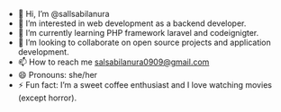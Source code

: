 - 👋 Hi, I’m @sallsabilanura
- 👀 I’m interested in web development as a backend developer.
- 🌱 I’m currently learning PHP framework laravel and codeignigter.
- 💞️ I’m looking to collaborate on open source projects and application development.
- 📫 How to reach me salsabilanura0909@gmail.com
- 😄 Pronouns: she/her
- ⚡ Fun fact: I’m a sweet coffee enthusiast and I love watching movies (except horror).

<!---
sallsabilanura/sallsabilanura is a ✨ special ✨ repository because its `README.md` (this file) appears on your GitHub profile.
You can click the Preview link to take a look at your changes.
--->
